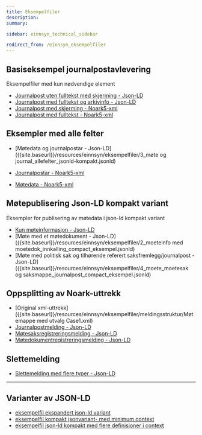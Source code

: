 ```yaml
---
title: Eksempelfiler
description:
summary:

sidebar: einnsyn_technical_sidebar

redirect_from: /einnsyn_eksempelfiler
---
```


## Basiseksempel journalpostavlevering
Eksempelfiler med kun nødvendige element
* [Journalpost uten fulltekst med skjerming - Json-LD]({{site.baseurl}}/resources/einnsyn/eksempelfiler/1_jpost_skjerming_minimum_jsonld-kompakt.jsonld)
* [Journalpost med fulltekst og arkivinfo - Json-LD]({{site.baseurl}}/resources/einnsyn/eksempelfiler/2_jpost_fulltekst_arkivinfo_jsonld-kompakt.jsonld)
* [Journalpost med skjerming - Noark5-xml]({{site.baseurl}}/resources/einnsyn/eksempelfiler/1_jpost_skjerming_noark5.xml)
* [Journalpost med fulltekst - Noark5-xml]({{site.baseurl}}/resources/einnsyn/eksempelfiler/2_jpost_fulltekst_noark5.xml)


## Eksempler med alle felter

* [Møtedata og journalpostar - Json-LD]({{site.baseurl}}/resources/einnsyn/eksempelfiler/3_møte og journal_allefelter_jsonld-kompakt.jsonld)

* [Journalpostar - Noark5-xml]({{site.baseurl}}/resources/einnsyn/eksempelfiler/3_jpost_allefelter_noark5.xml)
* [Møtedata - Noark5-xml]({{site.baseurl}}/resources/einnsyn/eksempelfiler/3_Møte_allefelter_noark5.xml)

## Møtepublisering Json-LD kompakt variant
Eksempler for publisering av møtedata i json-ld kompakt variant
* [Kun møteinformasjon - Json-LD]({{site.baseurl}}/resources/einnsyn/eksempelfiler/1_moeteinfo_compact_eksempel.jsonld)
* [Møte med et møtedokument - Json-LD]({{site.baseurl}}/resources/einnsyn/eksempelfiler/2_moeteinfo med moetedok_innkalling_compact_eksempel.jsonld)
* [Møte med politisk sak og tilhørende referert saksfremlegg/journalpost - Json-LD]({{site.baseurl}}/resources/einnsyn/eksempelfiler/4_moete_moetesak og saksmappe_journalpost_compact_eksempel.jsonld)

## Oppsplitting av Noark-uttrekk
* [Original xml-uttrekk]({{site.baseurl}}/resources/einnsyn/eksempelfiler/meldingsstruktur/Møtemappe med utvalg Case1.xml)
* [Journalpostmelding - Json-LD]({{site.baseurl}}/resources/einnsyn/eksempelfiler/meldingsstruktur/journalpost.jsonld)
* [Møtesaksregistreringsmelding - Json-LD]({{site.baseurl}}/resources/einnsyn/eksempelfiler/meldingsstruktur/møtesaksregistrering.jsonld)
* [Møtedokumentregistreringsmelding - Json-LD]({{site.baseurl}}/resources/einnsyn/eksempelfiler/meldingsstruktur/møtedokumentregistrering.jsonld)

## Slettemelding
* [Slettemelding med flere typer - Json-LD]({{site.baseurl}}/resources/einnsyn/eksempelfiler/slettemelding_jsonld-compact2.jsonld)

---

## Varianter av JSON-LD

* [eksempelfil ekspandert json-ld variant]({{site.baseurl}}/resources/einnsyn/eksempelfiler/5_Møte_allefelter_jsonld-expanded.jsonld)
* [eksempelfil kompakt jsonvariant-  med minimum context]({{site.baseurl}}/resources/einnsyn/eksempelfiler/5_Møte_allefelter_jsonld-compacted-minimum_context.jsonld)
* [eksempelfil json-ld kompakt med flere definisjoner i context]({{site.baseurl}}/resources/einnsyn/eksempelfiler/5_Møte_allefelter_jsonld-compacted-medmer_context.jsonld)
